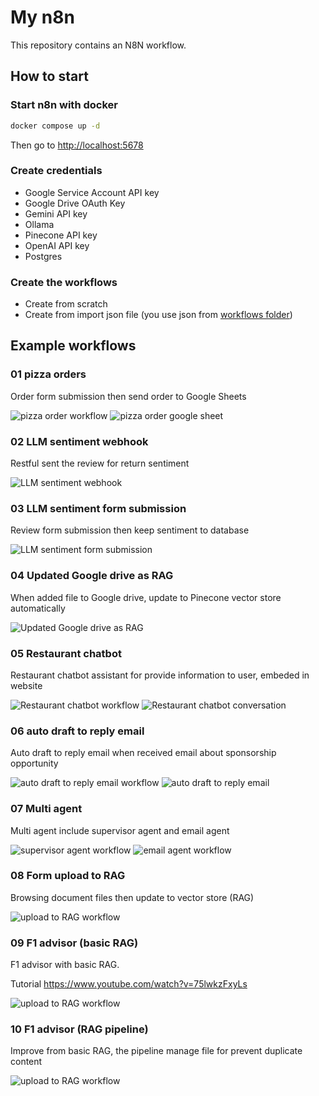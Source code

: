 # My n8n

This repository contains an N8N workflow.

## How to start

### Start n8n with docker

```bash
docker compose up -d
```

Then go to <http://localhost:5678>

### Create credentials

- Google Service Account API key
- Google Drive OAuth Key
- Gemini API key
- Ollama
- Pinecone API key
- OpenAI API key
- Postgres

### Create the workflows

- Create from scratch
- Create from import json file (you use json from [workflows folder](./workflows))

## Example workflows

### 01 pizza orders

Order form submission then send order to Google Sheets

![pizza order workflow](./images/01_pizza_order_workflow/workflow.png)
![pizza order google sheet](./images/01_pizza_order_workflow/google_sheet.png)

### 02 LLM sentiment webhook

Restful sent the review for return sentiment

![LLM sentiment webhook](./images/02_LLM_sentiment_webhook/workflow.png)

### 03 LLM sentiment form submission

Review form submission then keep sentiment to database

![LLM sentiment form submission](./images/03_LLM_sentiment_form_submission/workflow.png)

### 04 Updated Google drive as RAG

When added file to Google drive, update to Pinecone vector store automatically

![Updated Google drive as RAG](./images/04_updated_drive_to_RAG/workflow.png)

### 05 Restaurant chatbot

Restaurant chatbot assistant for provide information to user, embeded in website

![Restaurant chatbot workflow](./images/05_restaurant_chatbot/workflow.png)
![Restaurant chatbot conversation](./images/05_restaurant_chatbot/chat.png)

### 06 auto draft to reply email

Auto draft to reply email when received email about sponsorship opportunity

![auto draft to reply email workflow](./images/06_auto_draft_reply_email/workflow.png)
![auto draft to reply email](./images/06_auto_draft_reply_email/draft_email.png)

### 07 Multi agent

Multi agent include supervisor agent and email agent

![supervisor agent workflow](./images/07_multi_agent/supervisor_agent_workflow.png)
![email agent workflow](./images/07_multi_agent/email_agent_worklow.png)

### 08 Form upload to RAG

Browsing document files then update to vector store (RAG)

![upload to RAG workflow](./images/08_form_upload_to_RAG/workflow.png)

### 09 F1 advisor (basic RAG)

F1 advisor with basic RAG.

Tutorial <https://www.youtube.com/watch?v=75lwkzFxyLs>

![upload to RAG workflow](./images/09_F1_advisor_basic_RAG/workflow.png)

### 10 F1 advisor (RAG pipeline)

Improve from basic RAG, the pipeline manage file for prevent duplicate content

![upload to RAG workflow](./images/10_F1_advisor_RAG_pipeline/workflow.png)
